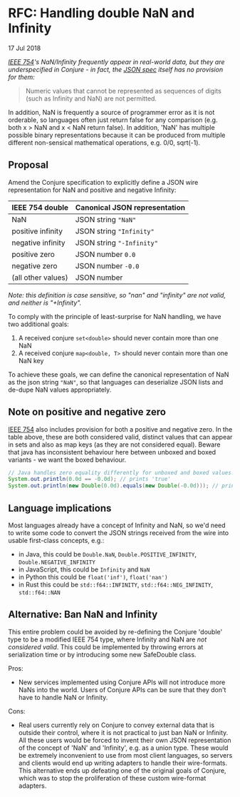 # RFC: Handling double NaN and Infinity

17 Jul 2018

_[IEEE 754](https://en.wikipedia.org/wiki/IEEE_754)'s NaN/Infinity frequently appear in real-world data, but they are underspecified in Conjure - in fact, the [JSON spec](https://tools.ietf.org/html/rfc4627) itself has no provision for them:_

> Numeric values that cannot be represented as sequences of digits
   (such as Infinity and NaN) are not permitted.

In addition, NaN is frequently a source of programmer error as it is not orderable, so languages often just return false for any comparison (e.g. both x > NaN and x < NaN return false).  In addition, 'NaN' has multiple possible binary representations because it can be produced from multiple different non-sensical mathematical operations, e.g. 0/0, sqrt(-1).

## Proposal

Amend the Conjure specification to explicitly define a JSON wire representation for NaN and positive and negative Infinity:

| IEEE 754 double    | Canonical JSON representation |
|--------------------|-------------------------------|
| NaN                | JSON string `"NaN"`           |
| positive infinity  | JSON string `"Infinity"`      |
| negative infinity  | JSON string `"-Infinity"`     |
| positive zero      | JSON number `0.0`             |
| negative zero      | JSON number `-0.0`            |
| (all other values) | JSON number                   |

_Note: this definition is case sensitive, so "nan" and "infinity" are not valid, and neither is "+Infinity"._

To comply with the principle of least-surprise for NaN handling, we have two additional goals:

1. A received conjure `set<double>` should never contain more than one NaN
2. A received conjure `map<double, T>` should never contain more than one NaN key

To achieve these goals, we can define the canonical representation of NaN as the json string `"NaN"`, so that languages can deserialize JSON lists and de-dupe NaN values appropriately.

## Note on positive and negative zero

[IEEE 754](https://en.wikipedia.org/wiki/IEEE_754) also includes provision for both a positive and negative zero. In the table above, these are both considered valid, distinct values that can appear in sets and also as map keys (as they are not considered equal). Beware that java has inconsistent behaviour here between unboxed and boxed variants - we want the boxed behaviour.

```java
// Java handles zero equality differently for unboxed and boxed values!
System.out.println(0.0d == -0.0d); // prints 'true'
System.out.println(new Double(0.0d).equals(new Double(-0.0d))); // prints 'false'
```

## Language implications

Most languages already have a concept of Infinity and NaN, so we'd need to write some code to convert the JSON strings received from the wire into usable first-class concepts, e.g.:

* in Java, this could be `Double.NaN`, `Double.POSITIVE_INFINITY`, `Double.NEGATIVE_INFINITY`
* in JavaScript, this could be `Infinity` and `NaN`
* in Python this could be `float('inf')`, `float('nan')`
* in Rust this could be `std::f64::INFINITY`, `std::f64::NEG_INFINITY`, `std::f64::NAN`

## Alternative: Ban NaN and Infinity

This entire problem could be avoided by re-defining the Conjure 'double' type to be a modified IEEE 754 type, where Infinity and NaN are _not considered valid_. This could be implemented by throwing errors at serialization time or by introducing some new SafeDouble class.

Pros:

* New services implemented using Conjure APIs will not introduce more NaNs into the world. Users of Conjure APIs can be sure that they don't have to handle NaN or Infinity.

Cons:

* Real users currently rely on Conjure to convey external data that is outside their control, where it is not practical to just ban NaN or Infinity. All these users would be forced to invent their own JSON representation of the concept of 'NaN' and 'Infinity', e.g. as a union type. These would be extremely inconvenient to use from most client languages, so servers and clients would end up writing adapters to handle their wire-formats. This alternative ends up defeating one of the original goals of Conjure, which was to stop the proliferation of these custom wire-format adapters.

